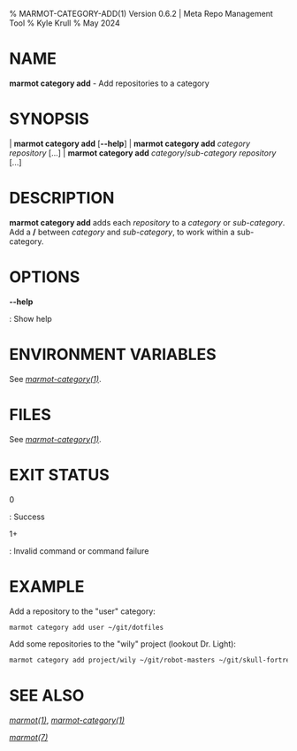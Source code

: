 % MARMOT-CATEGORY-ADD(1) Version 0.6.2 | Meta Repo Management Tool
% Kyle Krull
% May 2024

# NAME

**marmot category add** - Add repositories to a category

# SYNOPSIS

| **marmot category add** [**\-\-help**]
| **marmot category add** *category* *repository* [...]
| **marmot category add** *category*/*sub-category* *repository* [...]

# DESCRIPTION

**marmot category add** adds each *repository* to a *category* or *sub-category*.  Add a **/**
between *category* and *sub-category*, to work within a sub-category.

# OPTIONS

**-\-help**

: Show help

# ENVIRONMENT VARIABLES

See [*marmot-category(1)*](./marmot-category.1.md).

# FILES

See [*marmot-category(1)*](./marmot-category.1.md).

# EXIT STATUS

0

: Success

1+

: Invalid command or command failure

# EXAMPLE

Add a repository to the "user" category:

```sh
marmot category add user ~/git/dotfiles
```

Add some repositories to the "wily" project (lookout Dr. Light):

```sh
marmot category add project/wily ~/git/robot-masters ~/git/skull-fortress
```

# SEE ALSO

[*marmot(1)*](./marmot.1.md), [*marmot-category(1)*](./marmot-category.1.md)

[*marmot(7)*](./marmot.7.md)
